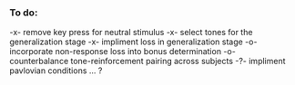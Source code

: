 ### To do: 

  -x- remove key press for neutral stimulus
  -x- select tones for the generalization stage
  -x- impliment loss in generalization stage
    -o- incorporate non-response loss into bonus determination
  -o- counterbalance tone-reinforcement pairing across subjects
  -?- impliment pavlovian conditions ... ? 
